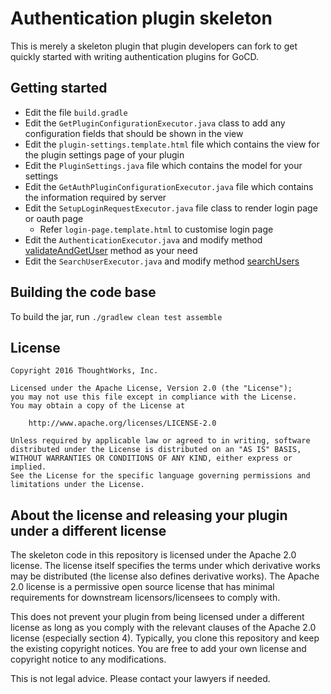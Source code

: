 # Authentication plugin skeleton

This is merely a skeleton plugin that plugin developers can fork to get quickly started with writing authentication plugins for GoCD.

## Getting started

* Edit the file `build.gradle`
* Edit the `GetPluginConfigurationExecutor.java` class to add any configuration fields that should be shown in the view
* Edit the `plugin-settings.template.html` file which contains the view for the plugin settings page of your plugin
* Edit the `PluginSettings.java` file which contains the model for your settings
* Edit the `GetAuthPluginConfigurationExecutor.java` file which contains the information required by server
* Edit the `SetupLoginRequestExecutor.java` file class to render login page or oauth page
    * Refer `login-page.template.html` to customise login page
* Edit the `AuthenticationExecutor.java` and modify method [validateAndGetUser](https://github.com/gocd-contrib/authentication-skeleton-plugin/blob/master/src/main/java/com/example/authentication/executors/AuthenticationExecutor.java#L69-L76) method as your need
* Edit the `SearchUserExecutor.java` and modify method [searchUsers](https://github.com/gocd-contrib/authentication-skeleton-plugin/blob/master/src/main/java/com/example/authentication/executors/SearchUserExecutor.java#L49-L51)

## Building the code base

To build the jar, run `./gradlew clean test assemble`

## License

```plain
Copyright 2016 ThoughtWorks, Inc.

Licensed under the Apache License, Version 2.0 (the "License");
you may not use this file except in compliance with the License.
You may obtain a copy of the License at

    http://www.apache.org/licenses/LICENSE-2.0

Unless required by applicable law or agreed to in writing, software
distributed under the License is distributed on an "AS IS" BASIS,
WITHOUT WARRANTIES OR CONDITIONS OF ANY KIND, either express or implied.
See the License for the specific language governing permissions and
limitations under the License.
```

## About the license and releasing your plugin under a different license

The skeleton code in this repository is licensed under the Apache 2.0 license. The license itself specifies the terms
under which derivative works may be distributed (the license also defines derivative works). The Apache 2.0 license is a
permissive open source license that has minimal requirements for downstream licensors/licensees to comply with.

This does not prevent your plugin from being licensed under a different license as long as you comply with the relevant
clauses of the Apache 2.0 license (especially section 4). Typically, you clone this repository and keep the existing
copyright notices. You are free to add your own license and copyright notice to any modifications.

This is not legal advice. Please contact your lawyers if needed.
